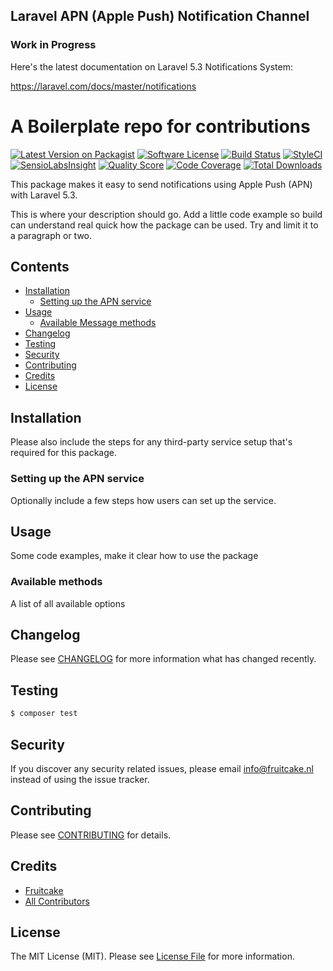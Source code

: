 ## Laravel APN (Apple Push) Notification Channel

### Work in Progress

Here's the latest documentation on Laravel 5.3 Notifications System: 

https://laravel.com/docs/master/notifications

# A Boilerplate repo for contributions

[![Latest Version on Packagist](https://img.shields.io/packagist/v/fruitcake/laravel-apn-notification-channel.svg?style=flat-square)](https://packagist.org/packages/fruitcake/laravel-apn-notification-channel)
[![Software License](https://img.shields.io/badge/license-MIT-brightgreen.svg?style=flat-square)](LICENSE.md)
[![Build Status](https://img.shields.io/travis/fruitcake/laravel-apn-notification-channel/master.svg?style=flat-square)](https://travis-ci.org/fruitcake/laravel-apn-notification-channel)
[![StyleCI](https://styleci.io/repos/:style_ci_id/shield)](https://styleci.io/repos/:style_ci_id)
[![SensioLabsInsight](https://img.shields.io/sensiolabs/i/:sensio_labs_id.svg?style=flat-square)](https://insight.sensiolabs.com/projects/:sensio_labs_id)
[![Quality Score](https://img.shields.io/scrutinizer/g/fruitcake/laravel-apn-notification-channel.svg?style=flat-square)](https://scrutinizer-ci.com/g/fruitcake/laravel-apn-notification-channel)
[![Code Coverage](https://img.shields.io/scrutinizer/coverage/g/fruitcake/laravel-apn-notification-channel/master.svg?style=flat-square)](https://scrutinizer-ci.com/g/fruitcake/laravel-apn-notification-channel/?branch=master)
[![Total Downloads](https://img.shields.io/packagist/dt/fruitcake/laravel-apn-notification-channel.svg?style=flat-square)](https://packagist.org/packages/fruitcake/laravel-apn-notification-channel)

This package makes it easy to send notifications using Apple Push (APN) with Laravel 5.3.

This is where your description should go. Add a little code example so build can understand real quick how the package can be used. Try and limit it to a paragraph or two.



## Contents

- [Installation](#installation)
	- [Setting up the APN service](#setting-up-the-:service_name-service)
- [Usage](#usage)
	- [Available Message methods](#available-message-methods)
- [Changelog](#changelog)
- [Testing](#testing)
- [Security](#security)
- [Contributing](#contributing)
- [Credits](#credits)
- [License](#license)


## Installation

Please also include the steps for any third-party service setup that's required for this package.

### Setting up the APN service

Optionally include a few steps how users can set up the service.

## Usage

Some code examples, make it clear how to use the package

### Available methods

A list of all available options

## Changelog

Please see [CHANGELOG](CHANGELOG.md) for more information what has changed recently.

## Testing

``` bash
$ composer test
```

## Security

If you discover any security related issues, please email info@fruitcake.nl instead of using the issue tracker.

## Contributing

Please see [CONTRIBUTING](CONTRIBUTING.md) for details.

## Credits

- [Fruitcake](https://github.com/fruitcake)
- [All Contributors](../../contributors)

## License

The MIT License (MIT). Please see [License File](LICENSE.md) for more information.
